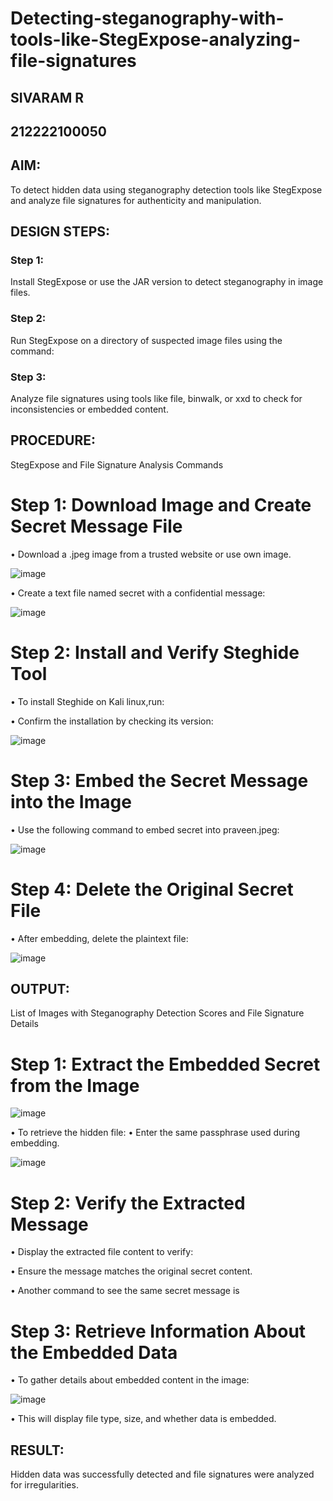 # Detecting-steganography-with-tools-like-StegExpose-analyzing-file-signatures
## SIVARAM R
## 212222100050
## AIM:
To detect hidden data using steganography detection tools like StegExpose and analyze file signatures for authenticity and manipulation.

## DESIGN STEPS:
### Step 1:
Install StegExpose or use the JAR version to detect steganography in image files.

### Step 2:
Run StegExpose on a directory of suspected image files using the command:

### Step 3:
Analyze file signatures using tools like file, binwalk, or xxd to check for inconsistencies or embedded content.

## PROCEDURE:
StegExpose and File Signature Analysis Commands

# Step 1: Download Image and Create Secret Message File
• Download a .jpeg image  from a trusted website or use own image.

![image](https://github.com/user-attachments/assets/e8d88fc9-6cd0-4d71-87ed-300ceee7ab29)

• Create a text file named secret with a confidential message:

![image](https://github.com/user-attachments/assets/d97fe8bf-c605-4f69-9ef4-6d991c48c73e)

# Step 2: Install and Verify Steghide Tool
• To install Steghide on Kali linux,run:

• Confirm the installation by checking its version:

![image](https://github.com/user-attachments/assets/a10a04a2-6266-4a5c-98e5-e4e331318e81)

# Step 3: Embed the Secret Message into the Image
• Use the following command to embed secret into praveen.jpeg:

![image](https://github.com/user-attachments/assets/0b461cbe-10e5-4f1f-a272-240f39ed531d)

# Step 4: Delete the Original Secret File
• After embedding, delete the plaintext file:

![image](https://github.com/user-attachments/assets/a3bb37c5-8e86-4b53-a869-2a26ca227244)


## OUTPUT:
List of Images with Steganography Detection Scores and File Signature Details

# Step 1: Extract the Embedded Secret from the Image

![image](https://github.com/user-attachments/assets/4c39d9c7-92a9-4081-b40d-ea5540e94c49)

• To retrieve the hidden file:
• Enter the same passphrase used during embedding.

![image](https://github.com/user-attachments/assets/b7da3f33-4d8c-4fa0-9349-dbc28d944d53)

# Step 2: Verify the Extracted Message
• Display the extracted file content to verify:

• Ensure the message matches the original secret content.

• Another command to see the same secret message is

# Step 3: Retrieve Information About the Embedded Data
• To gather details about embedded content in the image:

![image](https://github.com/user-attachments/assets/9a499ab3-50fd-4a9d-a08f-5a01eca456b8)

• This will display file type, size, and whether data is embedded.
## RESULT:
Hidden data was successfully detected and file signatures were analyzed for irregularities.
